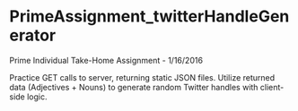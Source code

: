 # PrimeAssignment_twitterHandleGenerator

Prime Individual Take-Home Assignment - 1/16/2016

Practice GET calls to server, returning static JSON files.  Utilize returned data (Adjectives + Nouns) to generate random Twitter handles with client-side logic.
